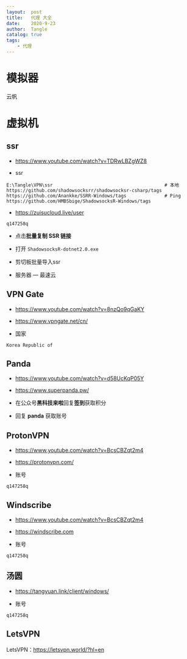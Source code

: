 ```yaml
---
layout:  post
title:   代理 大全
date:    2020-9-23
author:  Tangle
catalog: true
tags:
    - 代理
---
```


# 模拟器

云帆

# 虚拟机

## ssr

- <https://www.youtube.com/watch?v=TDRwLBZgWZ8>

- ssr

```
E:\Tangle\VPN\ssr                                         # 本地
https://github.com/shadowsocksrr/shadowsocksr-csharp/tags
https://github.com/Anankke/SSRR-Windows/tags              # Ping
https://github.com/HMBSbige/ShadowsocksR-Windows/tags
```

- <https://zuisucloud.live/user>

```
q147258q
```

- 点击**批量复制 SSR 链接**

- 打开 `ShadowsocksR-dotnet2.0.exe`

- 剪切板批量导入ssr

- 服务器 — 最速云

## VPN Gate

- <https://www.youtube.com/watch?v=8nzQo9qGaKY>

- <https://www.vpngate.net/cn/>

- 国家

```
Korea Republic of
```
    
## Panda

- <https://www.youtube.com/watch?v=d58UcKqP05Y>

- <https://www.superpanda.pw/>

- 在公众号**黑科技来啦**回复**签到**获取积分

- 回复 **panda** 获取账号

## ProtonVPN

- <https://www.youtube.com/watch?v=BcsCBZqt2m4>

- <https://protonvpn.com/>

- 账号

```
q147258q
```
    
## Windscribe

- <https://www.youtube.com/watch?v=BcsCBZqt2m4>

- <https://windscribe.com>

- 账号

```
q147258q
```

## 汤圆

- <https://tangyuan.link/client/windows/>

- 账号

```
q147258q
```

## LetsVPN

LetsVPN：<https://letsvpn.world/?hl=en>
